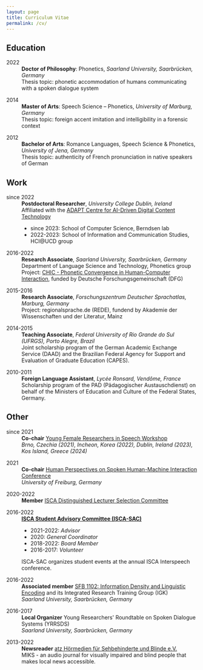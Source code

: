 ```yaml
---
layout: page
title: Curriculum Vitae
permalink: /cv/
---
```


## Education

<dl>
	<dt>2022</dt>	
	<dd><strong>Doctor of Philosophy</strong>: Phonetics, <em>Saarland University, Saarbrücken, Germany</em><br>
	Thesis topic: phonetic accommodation of humans communicating with a spoken dialogue system</dd>
</dl>

<dl>
	<dt>2014</dt>	
	<dd><strong>Master of Arts</strong>: Speech Science – Phonetics, <em>University of Marburg, Germany</em><br>
	Thesis topic: foreign accent imitation and intelligibility in a forensic context</dd>
</dl>

<dl>
	<dt>2012</dt>	
	<dd><strong>Bachelor of Arts</strong>: Romance Languages, Speech Science & Phonetics, <em>University of Jena, Germany</em><br>
	Thesis topic: authenticity of French pronunciation in native speakers of German</dd>
	
</dl>


## Work

<dl>
	<dt>since 2022</dt>	
	<dd><strong>Postdoctoral Researcher</strong>, <em>University College Dublin, Ireland</em><br>
	Affiliated with the <a href="https://www.adaptcentre.ie/" target="_blank" rel="noopener">ADAPT Centre for AI-Driven Digital Content Technology</a>
	<ul>
		<li>since 2023: School of Computer Science, Berndsen lab</li>
		<li>2022-2023: School of Information and Communication Studies, HCI@UCD group</li>
	</ul>
	</dd>
</dl>

<dl>
	<dt>2016-2022</dt>	
	<dd><strong>Research Associate</strong>, <em>Saarland University, Saarbrücken, Germany</em><br>
	Department of Language Science and Technology, Phonetics group<br>
	Project: <a href="https://ioonaa.github.io/chicproject/" target="_blank" rel="noopener">CHIC - Phonetic Convergence in Human-Computer Interaction</a>, funded by Deutsche Forschungsgemeinschaft (DFG)</dd>
</dl>

<dl>
	<dt>2015-2016</dt>	
	<dd><strong>Research Associate</strong>, <em>Forschungszentrum Deutscher Sprachatlas, Marburg, Germany</em><br>
	Project: regionalsprache.de (REDE), fundend by Akademie der Wissenschaften und der Literatur, Mainz</dd>
</dl>

<dl>
	<dt>2014-2015</dt>	
	<dd><strong>Teaching Associate</strong>, <em>Federal University of Rio Grande do Sul (UFRGS), Porto Alegre, Brazil</em><br>
	Joint scholarship program of the German Academic Exchange Service (DAAD) and the Brazilian Federal Agency for Support and Evaluation of Graduate Education (CAPES).</dd>
</dl>

<dl>
	<dt>2010-2011</dt>	
	<dd><strong>Foreign Language Assistant</strong>, <em>Lycée Ronsard, Vendôme, France</em><br>
	Scholarship program of the PAD (Pädagogischer Austauschdienst) on behalf of the Ministers of Education and Culture of the Federal States, Germany.</dd>
</dl>

## Other

<dl>
	<dt>since 2021</dt>	
	<dd><strong>Co-chair</strong>
	<a href="https://sites.google.com/view/yfrsw-2024" target="_blank" rel="noopener">Young Female Researchers in Speech Workshop</a><br>
	<em>Brno, Czechia (2021), Incheon, Korea (2022), Dublin, Ireland (2023), Kos Island, Greece (2024)</em></dd>
</dl>

<dl>
	<dt>2021</dt>	
	<dd><strong>Co-chair</strong>
	<a href="https://www.frias.uni-freiburg.de/de/veranstaltungen/nachwuchskonferenzen/SpoHuMa21" target="_blank" rel="noopener">Human Perspectives on Spoken Human-Machine Interaction Conference</a><br>
	<em>University of Freiburg, Germany</em></dd>
</dl>

<dl>
	<dt>2020-2022</dt>	
	<dd><strong>Member</strong> <a href="https://www.isca-speech.org/Distinguished-Lecturers" target="_blank" rel="noopener">ISCA Distinguished Lecturer Selection Committee</a></dd>
</dl>

<dl>
	<dt>2016-2022</dt>	
	<dd><a href="http://www.isca-students.org/sacweb/" target="_blank" rel="noopener"><strong>ISCA Student Advisory Committee (ISCA-SAC)</strong></a>
		<ul>
			<li>2021-2022: <em>Advisor</em></li>
			<li>2020: <em>General Coordinator</em></li>
			<li>2018-2022: <em>Board Member</em></li>
			<li>2016-2017: <em>Volunteer</em></li>
		</ul>
	ISCA-SAC organizes student events at the annual ISCA Interspeech conference.
	</dd>
	
</dl>

<dl>
	<dt>2016-2022</dt>	
	<dd><strong>Associated member</strong> <a href="http://www.sfb1102.uni-saarland.de/" target="_blank" rel="noopener">SFB 1102: Information Density and Linguistic Encoding</a> and its Integrated Research Training Group (IGK)<br>
	<em>Saarland University, Saarbrücken, Germany</em>
	</dd>
</dl>

<dl>
	<dt>2016-2017</dt>	
	<dd><strong>Local Organizer</strong>
	Young Researchers' Roundtable on Spoken Dialogue Systems (YRRSDS)<br>
	<em>Saarland University, Saarbrücken, Germany</em>
	</dd> 
</dl>

<dl>
	<dt>2013-2022</dt>	
	<dd><strong>Newsreader</strong>
	<a href="https://www.blindenzeitung.de/index.php/service/auskunft-2?eid=241" target="_blank" rel="noopener">atz Hörmedien für Sehbehinderte und Blinde e.V.</a><br>
	MIKS - an audio journal for visually impaired and blind people that makes local news accessible.
	</dd>
</dl>


